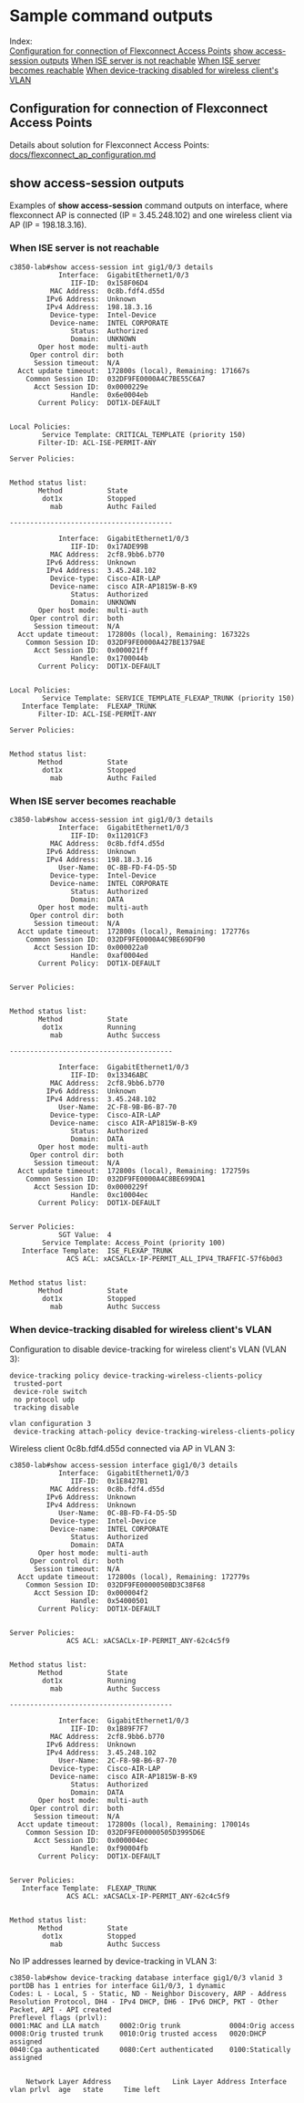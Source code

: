 # Sample command outputs
Index:<br>
[Configuration for connection of Flexconnect Access Points](#Configuration-for-connection-of-Flexconnect-Access-Points)
[show access-session outputs](#show-access-session-outputs)
[When ISE server is not reachable](#When-ISE-server-is-not-reachable)
[When ISE server becomes reachable](#When-ISE-server-becomes-reachable)
[When device-tracking disabled for wireless client's VLAN](#When-device-tracking-disabled-for-wireless-client's-VLAN)

## Configuration for connection of Flexconnect Access Points
Details about solution for Flexconnect Access Points:<br>
[docs/flexconnect_ap_configuration.md](https://github.com/jc-krylatskoe/dot1xConfigTemplate/blob/main/docs/flexconnect_ap_configuration.md)

## show access-session outputs
Examples of **show access-session** command outputs on interface,
where flexconnect AP is connected (IP = 3.45.248.102) and one wireless client via AP (IP = 198.18.3.16).

### When ISE server is not reachable
```
c3850-lab#show access-session int gig1/0/3 details
            Interface:  GigabitEthernet1/0/3
               IIF-ID:  0x158F06D4
          MAC Address:  0c8b.fdf4.d55d
         IPv6 Address:  Unknown
         IPv4 Address:  198.18.3.16
          Device-type:  Intel-Device
          Device-name:  INTEL CORPORATE
               Status:  Authorized
               Domain:  UNKNOWN
       Oper host mode:  multi-auth
     Oper control dir:  both
      Session timeout:  N/A
  Acct update timeout:  172800s (local), Remaining: 171667s
    Common Session ID:  032DF9FE0000A4C7BE55C6A7
      Acct Session ID:  0x0000229e
               Handle:  0x6e0004eb
       Current Policy:  DOT1X-DEFAULT


Local Policies:
        Service Template: CRITICAL_TEMPLATE (priority 150)
       Filter-ID: ACL-ISE-PERMIT-ANY

Server Policies:


Method status list:
       Method           State
        dot1x           Stopped
          mab           Authc Failed

----------------------------------------

            Interface:  GigabitEthernet1/0/3
               IIF-ID:  0x17ADE99B
          MAC Address:  2cf8.9bb6.b770
         IPv6 Address:  Unknown
         IPv4 Address:  3.45.248.102
          Device-type:  Cisco-AIR-LAP
          Device-name:  cisco AIR-AP1815W-B-K9
               Status:  Authorized
               Domain:  UNKNOWN
       Oper host mode:  multi-auth
     Oper control dir:  both
      Session timeout:  N/A
  Acct update timeout:  172800s (local), Remaining: 167322s
    Common Session ID:  032DF9FE0000A427BE1379AE
      Acct Session ID:  0x000021ff
               Handle:  0x1700044b
       Current Policy:  DOT1X-DEFAULT


Local Policies:
        Service Template: SERVICE_TEMPLATE_FLEXAP_TRUNK (priority 150)
   Interface Template:  FLEXAP_TRUNK
       Filter-ID: ACL-ISE-PERMIT-ANY

Server Policies:


Method status list:
       Method           State
        dot1x           Stopped
          mab           Authc Failed
```

### When ISE server becomes reachable
```
c3850-lab#show access-session int gig1/0/3 details
            Interface:  GigabitEthernet1/0/3
               IIF-ID:  0x11201CF3
          MAC Address:  0c8b.fdf4.d55d
         IPv6 Address:  Unknown
         IPv4 Address:  198.18.3.16
            User-Name:  0C-8B-FD-F4-D5-5D
          Device-type:  Intel-Device
          Device-name:  INTEL CORPORATE
               Status:  Authorized
               Domain:  DATA
       Oper host mode:  multi-auth
     Oper control dir:  both
      Session timeout:  N/A
  Acct update timeout:  172800s (local), Remaining: 172776s
    Common Session ID:  032DF9FE0000A4C9BE69DF90
      Acct Session ID:  0x000022a0
               Handle:  0xaf0004ed
       Current Policy:  DOT1X-DEFAULT


Server Policies:


Method status list:
       Method           State
        dot1x           Running
          mab           Authc Success

----------------------------------------

            Interface:  GigabitEthernet1/0/3
               IIF-ID:  0x13346ABC
          MAC Address:  2cf8.9bb6.b770
         IPv6 Address:  Unknown
         IPv4 Address:  3.45.248.102
            User-Name:  2C-F8-9B-B6-B7-70
          Device-type:  Cisco-AIR-LAP
          Device-name:  cisco AIR-AP1815W-B-K9
               Status:  Authorized
               Domain:  DATA
       Oper host mode:  multi-auth
     Oper control dir:  both
      Session timeout:  N/A
  Acct update timeout:  172800s (local), Remaining: 172759s
    Common Session ID:  032DF9FE0000A4C8BE699DA1
      Acct Session ID:  0x0000229f
               Handle:  0xc10004ec
       Current Policy:  DOT1X-DEFAULT


Server Policies:
            SGT Value:  4
        Service Template: Access_Point (priority 100)
   Interface Template:  ISE_FLEXAP_TRUNK
              ACS ACL: xACSACLx-IP-PERMIT_ALL_IPV4_TRAFFIC-57f6b0d3


Method status list:
       Method           State
        dot1x           Stopped
          mab           Authc Success
```

### When device-tracking disabled for wireless client's VLAN
Configuration to disable device-tracking for wireless client's VLAN (VLAN 3):

```
device-tracking policy device-tracking-wireless-clients-policy
 trusted-port
 device-role switch
 no protocol udp
 tracking disable

vlan configuration 3
 device-tracking attach-policy device-tracking-wireless-clients-policy
```

Wireless client 0c8b.fdf4.d55d connected via AP in VLAN 3:

```
c3850-lab#show access-session interface gig1/0/3 details
            Interface:  GigabitEthernet1/0/3
               IIF-ID:  0x1E8427B1
          MAC Address:  0c8b.fdf4.d55d
         IPv6 Address:  Unknown
         IPv4 Address:  Unknown
            User-Name:  0C-8B-FD-F4-D5-5D
          Device-type:  Intel-Device
          Device-name:  INTEL CORPORATE
               Status:  Authorized
               Domain:  DATA
       Oper host mode:  multi-auth
     Oper control dir:  both
      Session timeout:  N/A
  Acct update timeout:  172800s (local), Remaining: 172779s
    Common Session ID:  032DF9FE0000050BD3C38F68
      Acct Session ID:  0x000004f2
               Handle:  0x54000501
       Current Policy:  DOT1X-DEFAULT


Server Policies:
              ACS ACL: xACSACLx-IP-PERMIT_ANY-62c4c5f9


Method status list:
       Method           State
        dot1x           Running
          mab           Authc Success

----------------------------------------

            Interface:  GigabitEthernet1/0/3
               IIF-ID:  0x1B89F7F7
          MAC Address:  2cf8.9bb6.b770
         IPv6 Address:  Unknown
         IPv4 Address:  3.45.248.102
            User-Name:  2C-F8-9B-B6-B7-70
          Device-type:  Cisco-AIR-LAP
          Device-name:  cisco AIR-AP1815W-B-K9
               Status:  Authorized
               Domain:  DATA
       Oper host mode:  multi-auth
     Oper control dir:  both
      Session timeout:  N/A
  Acct update timeout:  172800s (local), Remaining: 170014s
    Common Session ID:  032DF9FE00000505D3995D6E
      Acct Session ID:  0x000004ec
               Handle:  0xf90004fb
       Current Policy:  DOT1X-DEFAULT


Server Policies:
   Interface Template:  FLEXAP_TRUNK
              ACS ACL: xACSACLx-IP-PERMIT_ANY-62c4c5f9


Method status list:
       Method           State
        dot1x           Stopped
          mab           Authc Success
```

No IP addresses learned by device-tracking in VLAN 3:
```
c3850-lab#show device-tracking database interface gig1/0/3 vlanid 3
portDB has 1 entries for interface Gi1/0/3, 1 dynamic
Codes: L - Local, S - Static, ND - Neighbor Discovery, ARP - Address Resolution Protocol, DH4 - IPv4 DHCP, DH6 - IPv6 DHCP, PKT - Other Packet, API - API created
Preflevel flags (prlvl):
0001:MAC and LLA match     0002:Orig trunk            0004:Orig access
0008:Orig trusted trunk    0010:Orig trusted access   0020:DHCP assigned
0040:Cga authenticated     0080:Cert authenticated    0100:Statically assigned


    Network Layer Address               Link Layer Address Interface        vlan prlvl  age   state     Time left
```
